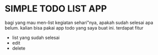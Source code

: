 # SIMPLE TODO LIST APP

bagi yang mau men-list kegiatan sehari"nya, apakah sudah selesai apa belum.
kalian bisa pakai app todo yang saya buat ini.
terdapat fitur

- list yang sudah selesai
- edit
- delete
